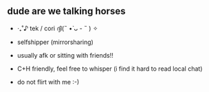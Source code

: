 ## dude are we talking horses

- ‧₊˚♪ tek / cori ദ്ദി(˵ •̀ ᴗ - ˵ ) ✧
- selfshipper (mirrorsharing)


- usually afk or sitting with friends!!
- C+H friendly, feel free to whisper (i find it hard to read local chat)
- do not flirt with me :-) 



<!--
**erenville/erenville** is a ✨ _special_ ✨ repository because its `README.md` (this file) appears on your GitHub profile.

Here are some ideas to get you started:

- 🔭 I’m currently working on ...
- 🌱 I’m currently learning ...
- 👯 I’m looking to collaborate on ...
- 🤔 I’m looking for help with ...
- 💬 Ask me about ...
- 📫 How to reach me: ...
- 😄 Pronouns: ...
- ⚡ Fun fact: ...
-->
